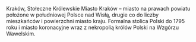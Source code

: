 Kraków, Stołeczne Królewskie Miasto Kraków – miasto na prawach powiatu położone w południowej Polsce nad Wisłą, drugie co do liczby mieszkańców i powierzchni miasto kraju. Formalna stolica Polski do 1795 roku i miasto koronacyjne wraz z nekropolią królów Polski na Wzgórzu Wawelskim.